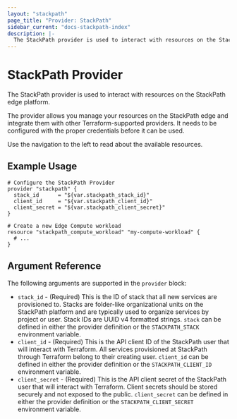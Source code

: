 ```yaml
---
layout: "stackpath"
page_title: "Provider: StackPath"
sidebar_current: "docs-stackpath-index"
description: |-
  The StackPath provider is used to interact with resources on the StackPath edge platform.
---
```


# StackPath Provider

The StackPath provider is used to interact with resources on the StackPath edge platform.

The provider allows you manage your resources on the StackPath edge and integrate them with other Terraform-supported providers. It needs to be configured with the proper credentials before it can be used.

Use the navigation to the left to read about the available resources.

## Example Usage

```hcl
# Configure the StackPath Provider
provider "stackpath" {
  stack_id      = "${var.stackpath_stack_id}"
  client_id     = "${var.stackpath_client_id}"
  client_secret = "${var.stackpath_client_secret}"
}

# Create a new Edge Compute workload
resource "stackpath_compute_workload" "my-compute-workload" {
  # ...
}
```

## Argument Reference

The following arguments are supported in the `provider` block:

* `stack_id` - (Required) This is the ID of stack that all new services are provisioned to. Stacks are folder-like organizational units on the StackPath platform and are typically used to organize services by project or user. Stack IDs are UUID v4 formatted strings. `stack` can be defined in either the provider definition or the `STACKPATH_STACK` environment variable.
* `client_id` - (Required) This is the API client ID of the StackPath user that will interact with Terraform. All services provisioned at StackPath through Terraform belong to their creating user. `client_id` can be defined in either the provider definition or the `STACKPATH_CLIENT_ID` environment variable.
* `client_secret` - (Required) This is the API client secret of the StackPath user that will interact with Terraform. Client secrets should be stored securely and not exposed to the public. `client_secret` can be defined in either the provider definition or the `STACKPATH_CLIENT_SECRET` environment variable.

